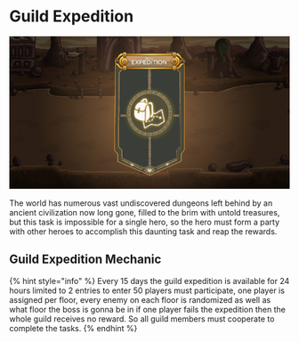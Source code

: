 # Guild Expedition

![](../../.gitbook/assets/Expedition.jpg)

The world has numerous vast undiscovered dungeons left behind by an ancient civilization now long gone, filled to the brim with untold treasures, but this task is impossible for a single hero, so the hero must form a party with other heroes to accomplish this daunting task and reap the rewards.

## Guild Expedition Mechanic

{% hint style="info" %}
Every 15 days the guild expedition is available for 24 hours limited to 2 entries to enter 50 players must participate, one player is assigned per floor, every enemy on each floor is randomized as well as what floor the boss is gonna be in if one player fails the expedition then the whole guild receives no reward. So all guild members must cooperate to complete the tasks.
{% endhint %}
